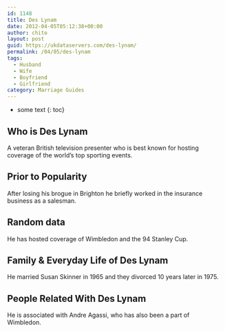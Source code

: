 ```yaml
---
id: 1148
title: Des Lynam
date: 2012-04-05T05:12:38+00:00
author: chito
layout: post
guid: https://ukdataservers.com/des-lynam/
permalink: /04/05/des-lynam
tags:
  - Husband
  - Wife
  - Boyfriend
  - Girlfriend
category: Marriage Guides
---
```


* some text
{: toc}


## Who is  Des Lynam
                  
                  
                  
A veteran British television presenter who is best known for hosting coverage of the world&#8217;s top sporting events.
                  
                
                
                
## Prior to Popularity 
                  
                  
                  
After losing his brogue in Brighton he briefly worked in the insurance business as a salesman.
                  
                
                
                
## Random data 
                  
                  
                  
He has hosted coverage of Wimbledon and the 94 Stanley Cup.
                  
                
                
                
## Family & Everyday Life of Des Lynam
                  
                  
                  
He married Susan Skinner in 1965 and they divorced 10 years later in 1975.
                  
                
                
                
## People Related With  Des Lynam
                  
                  
                  
He is associated with Andre Agassi, who has also been a part of Wimbledon.
                  
                
              
            
          
          
          
    
    
  
